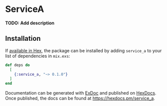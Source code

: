 # ServiceA

**TODO: Add description**

## Installation

If [available in Hex](https://hex.pm/docs/publish), the package can be installed
by adding `service_a` to your list of dependencies in `mix.exs`:

```elixir
def deps do
  [
    {:service_a, "~> 0.1.0"}
  ]
end
```

Documentation can be generated with [ExDoc](https://github.com/elixir-lang/ex_doc)
and published on [HexDocs](https://hexdocs.pm). Once published, the docs can
be found at <https://hexdocs.pm/service_a>.

